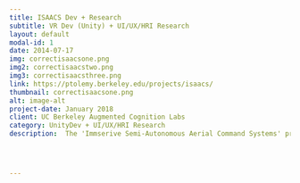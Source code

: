 ```yaml
---
title: ISAACS Dev + Research
subtitle: VR Dev (Unity) + UI/UX/HRI Research
layout: default
modal-id: 1
date: 2014-07-17
img: correctisaacsone.png
img2: correctisaacstwo.png
img3: correctisaacsthree.png
link: https://ptolemy.berkeley.edu/projects/isaacs/
thumbnail: correctisaacsone.png
alt: image-alt
project-date: January 2018
client: UC Berkeley Augmented Cognition Labs
category: UnityDev + UI/UX/HRI Research
description:  The 'Immserive Semi-Autonomous Aerial Command Systems' project is a research project dedicated to exploring the most intuitive and efficient UAV control systems. More specifically, I worked as a Unity developer creating the main VR interface to test our hypothesis that the increased spatial awareness of VR would make drones safer and easier to control. This project has spanned over 3 years and I worked about 15 hours a week as a Unity developer, undergraduate researcher, and author of the ISAACS research paper (planned to be published by the end of Summer 2019). 




---
```

